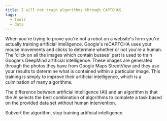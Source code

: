 ```yaml
---
title: I will not train algorithms through CAPTCHAS.
tags:
  - tools
  - data
---
```

When you're trying to prove you're not a robot on a website's form you're actually training artificial intelligence. Google's reCAPTCHA uses your mouse movements and clicks to determine whether or not you're a human. The 'click on all the images which contain busses' part is used to train Google's DeepMind artificial intelligence. These images are generated through the photos they have from Google Maps StreetView and they use your results to determine what is contained within a particular image. This training is simply to improve their artificial intelligence, which is a culmination of many algorithms.

The difference between artificial intelligence (AI) and an algorithm is that the AI selects the best combination of algorithms to complete a task based on the provided data set without human intervention. 

Subvert the algorithm, stop training artificial intelligence.
